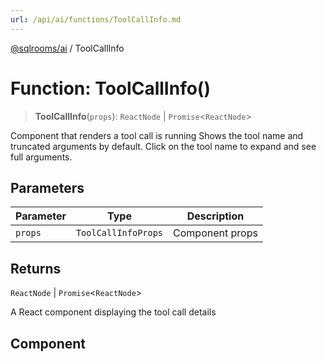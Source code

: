 ```yaml
---
url: /api/ai/functions/ToolCallInfo.md
---
```

[@sqlrooms/ai](../index.md) / ToolCallInfo

# Function: ToolCallInfo()

> **ToolCallInfo**(`props`): `ReactNode` | `Promise`<`ReactNode`>

Component that renders a tool call is running
Shows the tool name and truncated arguments by default.
Click on the tool name to expand and see full arguments.

## Parameters

| Parameter | Type | Description |
| ------ | ------ | ------ |
| `props` | `ToolCallInfoProps` | Component props |

## Returns

`ReactNode` | `Promise`<`ReactNode`>

A React component displaying the tool call details

## Component
